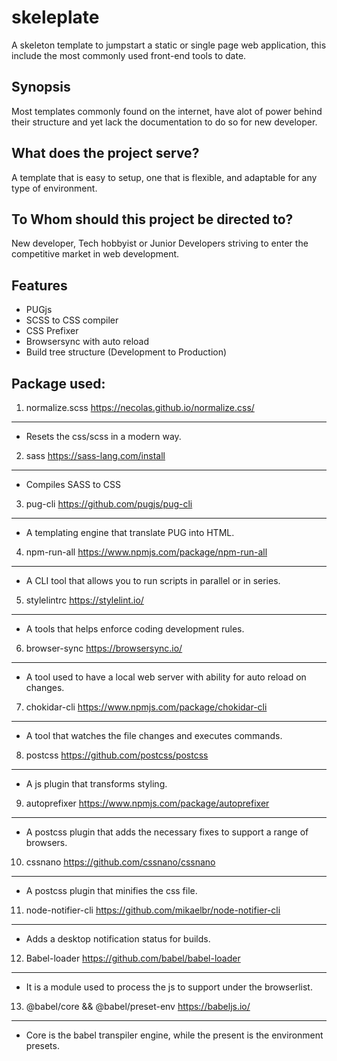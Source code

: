 # skeleplate
A skeleton template to jumpstart a static or single page web application, this include the most commonly used front-end tools to date.

## Synopsis
Most templates commonly found on the internet, have alot of power behind their structure and yet lack the documentation to do so for new developer. 

## What does the project serve?
A template that is easy to setup, one that is flexible, and adaptable for any type of environment.

## To Whom should this project be directed to?
New developer, Tech hobbyist or Junior Developers striving to enter the competitive market in web development.

## Features
- PUGjs
- SCSS to CSS compiler
- CSS Prefixer
- Browsersync with auto reload
- Build tree structure (Development to Production)


## Package used:
1. normalize.scss
https://necolas.github.io/normalize.css/
---
- Resets the css/scss in a modern way.

2. sass
https://sass-lang.com/install
---
- Compiles SASS to CSS

3. pug-cli
https://github.com/pugjs/pug-cli
---
- A templating engine that translate PUG into HTML.

4. npm-run-all
https://www.npmjs.com/package/npm-run-all
---
- A CLI tool that allows you to run scripts in parallel or in series.

5. stylelintrc
https://stylelint.io/
---
- A tools that helps enforce coding development rules.

6. browser-sync
https://browsersync.io/
---
- A tool used to have a local web server with ability for auto reload on changes.

7. chokidar-cli
https://www.npmjs.com/package/chokidar-cli
---
- A tool that watches the file changes and executes commands.

8. postcss
https://github.com/postcss/postcss
---
- A js plugin that transforms styling.

9. autoprefixer
https://www.npmjs.com/package/autoprefixer
---
- A postcss plugin that adds the necessary fixes to support a range of browsers.

10. cssnano
https://github.com/cssnano/cssnano
---
- A postcss plugin that minifies the css file.

11. node-notifier-cli
https://github.com/mikaelbr/node-notifier-cli
---
- Adds a desktop notification status for builds.

12. Babel-loader
https://github.com/babel/babel-loader
---
- It is a module used to process the js to support under the browserlist.


13. @babel/core && @babel/preset-env
https://babeljs.io/
---
- Core is the babel transpiler engine, while the present is the environment presets.